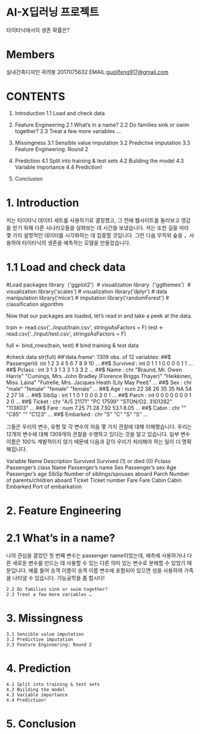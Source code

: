# AI-X딥러닝 프로젝트 
타이타닉에서의 생존 확률은?
# Members
실내건축디자인 곽려봉 2017075632 EMAIL:guolifeng917@gmail.com


# CONTENTS
1. Introduction
 1.1 Load and check data

2. Feature Engineering
 2.1 What’s in a name?
 2.2 Do families sink or swim together?
 2.3 Treat a few more variables …

3. Missingness
 3.1 Sensible value imputation
 3.2 Predictive imputation
 3.3 Feature Engineering: Round 2

4. Prediction
    4.1 Split into training & test sets
    4.2 Building the model
    4.3 Variable importance
    4.4 Prediction!

5. Conclusion


# 1. Introduction
저는 타이타닉 데이터 세트를 사용하기로 결정했고, 그 전에 웹사이트를 둘러보고 영감을 얻기 위해 다른 시나리오들을 살펴보는 데 시간을 보냈습니다. 저는 또한 길을 따라 몇 가지 설명적인 데이터를 시각화하는 데 집중할 것입니다. 그런 다음 무작위 숲을 ，사용하여 타이타닉의 생존을 예측하는 모델을 만들었습니다.

# 1.1 Load and check data

#Load packages
library（'ggplot2'）# visualization
library（'ggthemes'）# visualization
library('scales') # visualization
library('dplyr') # data manipulation
library('mice') # imputation
library('randomForest') # classification algorithm

Now that our packages are loaded, let’s read in and take a peek at the data.

train <- read.csv('../input/train.csv', stringsAsFactors = F)
test  <- read.csv('../input/test.csv', stringsAsFactors = F)
	
full  <- bind_rows(train, test) # bind training & test data
	
#check data
str(full)
##'data.frame':    1309 obs. of  12 variables:
##$ PassengerId: int  1 2 3 4 5 6 7 8 9 10 ...
##$ Survived   : int  0 1 1 1 0 0 0 0 1 1 ...
##$ Pclass     : int  3 1 3 1 3 3 1 3 3 2 ...
##$ Name       : chr  "Braund, Mr. Owen Harris" "Cumings, Mrs. John Bradley (Florence Briggs Thayer)" "Heikkinen, Miss. Laina" "Futrelle, Mrs. Jacques Heath (Lily May Peel)" ...
##$ Sex        : chr  "male" "female" "female" "female" ...
##$ Age        : num  22 38 26 35 35 NA 54 2 27 14 ...
##$ SibSp      : int  1 1 0 1 0 0 0 3 0 1 ...
##$ Parch      : int  0 0 0 0 0 0 0 1 2 0 ...
##$ Ticket     : chr  "A/5 21171" "PC 17599" "STON/O2. 3101282" "113803" ...
##$ Fare       : num  7.25 71.28 7.92 53.1 8.05 ...
##$ Cabin      : chr  "" "C85" "" "C123" ...
##$ Embarked   : chr  "S" "C" "S" "S" ...

그들은 우리의 변수, 유형 및 각 변수의 처음 몇 가지 관찰에 대해 이해했습니다. 우리는 12개의 변수에 대해 1309개의 관찰을 수행하고 있다는 것을 알고 있습니다. 일부 변수 이름은 100% 계발적이지 않기 때문에 다음과 같이 우리가 처리해야 하는 일이 더 명확해집니다.

Variable Name	Description
Survived	Survived (1) or died (0)
Pclass	Passenger’s class
Name	Passenger’s name
Sex	Passenger’s sex
Age	Passenger’s age
SibSp	Number of siblings/spouses aboard
Parch	Number of parents/children aboard
Ticket	Ticket number
Fare	Fare
Cabin	Cabin
Embarked	Port of embarkation

# 2. Feature Engineering
    
 # 2.1 What’s in a name?
나의 관심을 끌었던 첫 번째 변수는 passenger name이었는데, 예측에 사용하거나 다른 새로운 변수를 만드는 데 사용할 수 있는 다른 의미 있는 변수로 분해할 수 있었기 때문입니다. 예를 들어 승객 이름이 승객 이름 변수에 포함되어 있으면 성을 사용하여 가족을 나타낼 수 있습니다. 기능공학을 좀 합시다!

    2.2 Do families sink or swim together?
    2.3 Treat a few more variables …
# 3. Missingness
    3.1 Sensible value imputation
    3.2 Predictive imputation
    3.3 Feature Engineering: Round 2
# 4. Prediction
    4.1 Split into training & test sets
    4.2 Building the model
    4.3 Variable importance
    4.4 Prediction!
# 5. Conclusion
